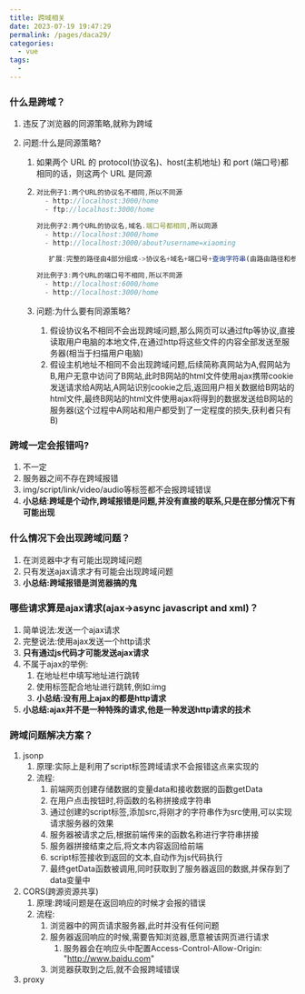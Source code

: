 ```yaml
---
title: 跨域相关
date: 2023-07-19 19:47:29
permalink: /pages/daca29/
categories:
  - vue
tags:
  - 
---
```

### 什么是跨域？

1. 违反了浏览器的同源策略,就称为跨域
2. 问题:什么是同源策略?

   1. 如果两个 URL 的 protocol(协议名)、host(主机地址) 和  port (端口号)都相同的话，则这两个 URL 是同源
   2. ```javascript
      对比例子1:两个URL的协议名不相同,所以不同源
      	- http://localhost:3000/home
      	- ftp://localhost:3000/home

      对比例子2:两个URL的协议名,域名.端口号都相同,所以同源
      	- http://localhost:3000/home
      	- http://localhost:3000/about?username=xiaoming

         扩展:完整的路径由4部分组成->协议名+域名+端口号+查询字符串(由路由路径和参数组成)

      对比例子3:两个URL的端口号不相同,所以不同源
      	- http://localhost:6000/home
      	- http://localhost:3000/home
      ```
   3. 问题:为什么要有同源策略?

      1. 假设协议名不相同不会出现跨域问题,那么网页可以通过ftp等协议,直接读取用户电脑的本地文件,在通过http将这些文件的内容全部发送至服务器(相当于扫描用户电脑)
      2. 假设主机地址不相同不会出现跨域问题,后续简称真网站为A,假网站为B,用户无意中访问了B网站,此时B网站的html文件使用ajax携带cookie发送请求给A网站,A网站识别cookie之后,返回用户相关数据给B网站的html文件,最终B网站的html文件使用ajax将得到的数据发送给B网站的服务器(这个过程中A网站和用户都受到了一定程度的损失,获利者只有B)

### 跨域一定会报错吗?

1. 不一定
2. 服务器之间不存在跨域报错
3. img/script/link/video/audio等标签都不会报跨域错误
4. **小总结**:**跨域是个动作,跨域报错是问题,并没有直接的联系,只是在部分情况下有可能出现**

### 什么情况下会出现跨域问题？

1. 在浏览器中才有可能出现跨域问题
2. 只有发送ajax请求才有可能会出现跨域问题
3. **小总结:跨域报错是浏览器搞的鬼**

### 哪些请求算是ajax请求(ajax->async javascript and xml)？

1. 简单说法:发送一个ajax请求
2. 完整说法:使用ajax发送一个http请求
3. **只有通过js代码才可能发送ajax请求**
4. 不属于ajax的举例:
   1. 在地址栏中填写地址进行跳转
   2. 使用标签配合地址进行跳转,例如:img
   3. **小总结:没有用上ajax的都是http请求**
5. **小总结:ajax并不是一种特殊的请求,他是一种发送http请求的技术**

### 跨域问题解决方案？

1. jsonp
   1. 原理:实际上是利用了script标签跨域请求不会报错这点来实现的
   2. 流程:
      1. 前端网页创建存储数据的变量data和接收数据的函数getData
      2. 在用户点击按钮时,将函数的名称拼接成字符串
      3. 通过创建的script标签,添加src,将刚才的字符串作为src使用,可以实现请求服务器的效果
      4. 服务器被请求之后,根据前端传来的函数名称进行字符串拼接
      5. 服务器拼接结束之后,将文本内容返回给前端
      6. script标签接收到返回的文本,自动作为js代码执行
      7. 最终getData函数被调用,同时获取到了服务器返回的数据,并保存到了data变量中
2. CORS(跨源资源共享)
   1. 原理:跨域问题是在返回响应的时候才会报的错误
   2. 流程:
      1. 浏览器中的网页请求服务器,此时并没有任何问题
      2. 服务器返回响应的时候,需要告知浏览器,愿意被该网页进行请求
         1. 服务器会在响应头中配置Access-Control-Allow-Origin: "http://www.baidu.com"
      3. 浏览器获取到之后,就不会报跨域错误
3. proxy
